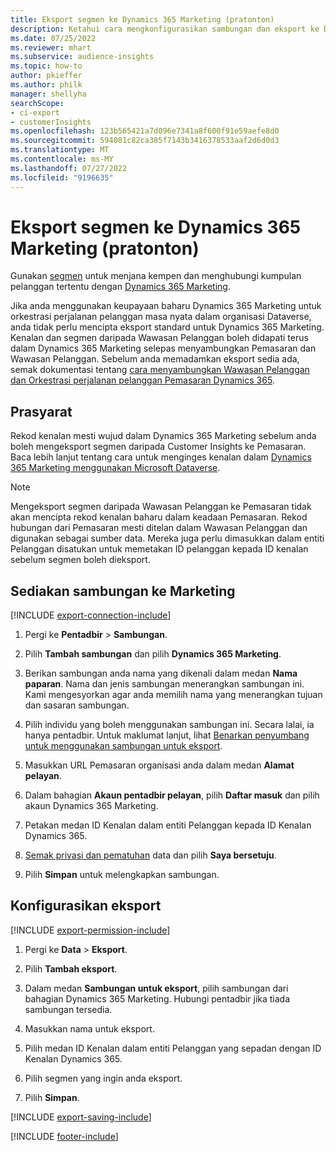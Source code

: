 ```yaml
---
title: Eksport segmen ke Dynamics 365 Marketing (pratonton)
description: Ketahui cara mengkonfigurasikan sambungan dan eksport ke Dynamics 365 Marketing.
ms.date: 07/25/2022
ms.reviewer: mhart
ms.subservice: audience-insights
ms.topic: how-to
author: pkieffer
ms.author: philk
manager: shellyha
searchScope:
- ci-export
- customerInsights
ms.openlocfilehash: 123b565421a7d096e7341a8f600f91e59aefe8d0
ms.sourcegitcommit: 594081c82ca385f7143b3416378533aaf2d6d0d3
ms.translationtype: MT
ms.contentlocale: ms-MY
ms.lasthandoff: 07/27/2022
ms.locfileid: "9196635"
---
```

# <a name="export-segments-to-dynamics-365-marketing-preview"></a>Eksport segmen ke Dynamics 365 Marketing (pratonton)

Gunakan [segmen](segments.md) untuk menjana kempen dan menghubungi kumpulan pelanggan tertentu dengan [Dynamics 365 Marketing](/dynamics365/marketing/customer-insights-segments).

Jika anda menggunakan keupayaan baharu Dynamics 365 Marketing untuk orkestrasi perjalanan pelanggan masa nyata dalam organisasi Dataverse, anda tidak perlu mencipta eksport standard untuk Dynamics 365 Marketing. Kenalan dan segmen daripada Wawasan Pelanggan boleh didapati terus dalam Dynamics 365 Marketing selepas menyambungkan Pemasaran dan Wawasan Pelanggan. Sebelum anda memadamkan eksport sedia ada, semak dokumentasi tentang [cara menyambungkan Wawasan Pelanggan dan Orkestrasi perjalanan pelanggan Pemasaran Dynamics 365](/dynamics365/marketing/real-time-marketing-ci-profile).

## <a name="prerequisite"></a>Prasyarat

Rekod kenalan mesti wujud dalam Dynamics 365 Marketing sebelum anda boleh mengeksport segmen daripada Customer Insights ke Pemasaran. Baca lebih lanjut tentang cara untuk menginges kenalan dalam [Dynamics 365 Marketing menggunakan Microsoft Dataverse](connect-dataverse-managed-lake.md).

> [!NOTE]
> Mengeksport segmen daripada Wawasan Pelanggan ke Pemasaran tidak akan mencipta rekod kenalan baharu dalam keadaan Pemasaran. Rekod hubungan dari Pemasaran mesti ditelan dalam Wawasan Pelanggan dan digunakan sebagai sumber data. Mereka juga perlu dimasukkan dalam entiti Pelanggan disatukan untuk memetakan ID pelanggan kepada ID kenalan sebelum segmen boleh dieksport.

## <a name="set-up-connection-to-marketing"></a>Sediakan sambungan ke Marketing

[!INCLUDE [export-connection-include](includes/export-connection-admn.md)]

1. Pergi ke **Pentadbir** > **Sambungan**.

1. Pilih **Tambah sambungan** dan pilih **Dynamics 365 Marketing**.

1. Berikan sambungan anda nama yang dikenali dalam medan **Nama paparan**. Nama dan jenis sambungan menerangkan sambungan ini. Kami mengesyorkan agar anda memilih nama yang menerangkan tujuan dan sasaran sambungan.

1. Pilih individu yang boleh menggunakan sambungan ini. Secara lalai, ia hanya pentadbir. Untuk maklumat lanjut, lihat [Benarkan penyumbang untuk menggunakan sambungan untuk eksport](connections.md#allow-contributors-to-use-a-connection-for-exports).

1. Masukkan URL Pemasaran organisasi anda dalam medan **Alamat pelayan**.

1. Dalam bahagian **Akaun pentadbir pelayan**, pilih **Daftar masuk** dan pilih akaun Dynamics 365 Marketing.

1. Petakan medan ID Kenalan dalam entiti Pelanggan kepada ID Kenalan Dynamics 365.

1. [Semak privasi dan pematuhan](connections.md#data-privacy-and-compliance) data dan pilih **Saya bersetuju**.

1. Pilih **Simpan** untuk melengkapkan sambungan.

## <a name="configure-an-export"></a>Konfigurasikan eksport

[!INCLUDE [export-permission-include](includes/export-permission.md)]

1. Pergi ke **Data** > **Eksport**.

1. Pilih **Tambah eksport**.

1. Dalam medan **Sambungan untuk eksport**, pilih sambungan dari bahagian Dynamics 365 Marketing. Hubungi pentadbir jika tiada sambungan tersedia.

1. Masukkan nama untuk eksport.

1. Pilih medan ID Kenalan dalam entiti Pelanggan yang sepadan dengan ID Kenalan Dynamics 365.

1. Pilih segmen yang ingin anda eksport.

1. Pilih **Simpan**.

[!INCLUDE [export-saving-include](includes/export-saving.md)]

[!INCLUDE [footer-include](includes/footer-banner.md)]
